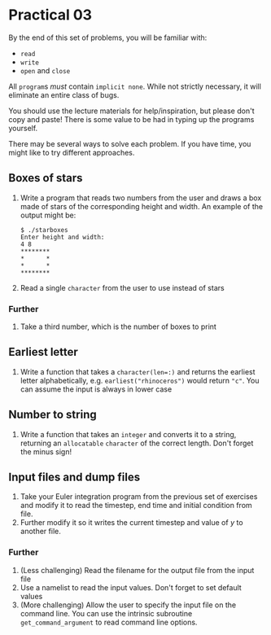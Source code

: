 Practical 03
============

By the end of this set of problems, you will be familiar with:

- `read`
- `write`
- `open` and `close`

All `program`s _must_ contain `implicit none`. While not strictly
necessary, it will eliminate an entire class of bugs.

You should use the lecture materials for help/inspiration, but please
don't copy and paste! There is some value to be had in typing up the
programs yourself.

There may be several ways to solve each problem. If you have time, you
might like to try different approaches.

Boxes of stars
--------------

1. Write a program that reads two numbers from the user and draws a
   box made of stars of the corresponding height and width. An example
   of the output might be:
   
   ```
   $ ./starboxes
   Enter height and width:
   4 8
   ********
   *      *
   *      *
   ********
   ```
2. Read a single `character` from the user to use instead of stars

### Further

1. Take a third number, which is the number of boxes to print

Earliest letter
---------------

1. Write a function that takes a `character(len=:)` and returns the
   earliest letter alphabetically, e.g. `earliest("rhinoceros")` would
   return `"c"`. You can assume the input is always in lower case

Number to string
----------------

1. Write a function that takes an `integer` and converts it to a
   string, returning an `allocatable` `character` of the correct
   length. Don't forget the minus sign!
    
Input files and dump files
--------------------------

1. Take your Euler integration program from the previous set of
   exercises and modify it to read the timestep, end time and initial
   condition from file.
2. Further modify it so it writes the current timestep and value of
   $y$ to another file.
   
### Further

1. (Less challenging) Read the filename for the output file from the input file
2. Use a namelist to read the input values. Don't forget to set
   default values
3. (More challenging) Allow the user to specify the input file on the
   command line. You can use the intrinsic subroutine
   `get_command_argument` to read command line options.
